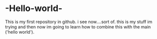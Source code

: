 # -Hello-world-
This is my first repository in github.
i see now....sort of.
this is my stuff im trying and then now im going to learn how to combine this with the main ('hello world').
